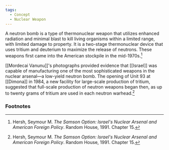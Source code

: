```yaml
---
tags:
  - Concept
  - Nuclear Weapon
---
```

A neutron bomb is a type of thermonuclear weapon that utilizes enhanced radiation and minimal blast to kill living organisms within a limited range, with limited damage to property. It is a two-stage thermonuclear device that uses tritium and deuterium to maximize the release of neutrons. These weapons first came into the American stockpile in the mid-1970s.[^1]

[[Mordecai Vanunu]]'s photographs provided evidence that [[Israel]] was capable of manufacturing one of the most sophisticated weapons in the nuclear arsenal—a low-yield neutron bomb. The opening of Unit 93 at [[Dimona]] in 1984, a new facility for large-scale production of tritium, suggested that full-scale production of neutron weapons began then, as up to twenty grams of tritium are used in each neutron warhead.[^1]

### Footnotes

[^1]: Hersh, Seymour M. *The Samson Option: Israel's Nuclear Arsenal and American Foreign Policy*. Random House, 1991. Chapter 15.